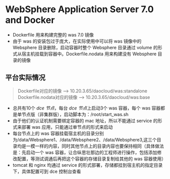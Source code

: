 # WebSphere Application Server 7.0 and Docker

+ Dockerfile 用来构建完整的 was 7.0 镜像
+ 由于 was 的安装包过于庞大，在实际使用中可以将 was 镜像中的 Websphere 目录删除，启动容器时整个 Websphere 目录通过 volume 的形式从宿主机挂载到容器中。Dockerfile.nodata 用来构建没有 Websphere 目录的镜像

## 平台实际情况

> Dockerfile对应的镜像 --> 10.20.3.65/daocloud/was:standalone <br /> Dockerfile.nodata对应的镜像 --> 10.20.3.65/daocloud/was:base

+ 总共有10个 *dce 节点*，每台 *dce 节点*上启动3个 was 容器，每个 was 容器都是单节点版（非集群版），启动脚本为：/root/start_was.sh
+ 由于他们的认证机制需要绑定容器的 mac 地址，所以不能通过 service 的形式来部署 was 应用，只能通过单节点的形式来启动
+ 每台节点上的 was 容器挂载宿主机的目录分别为/data/Websphere1、/data/Websphere2、/data/Websphere3,这三个目录均是一模一样的内容，同时其他节点上的目录内容也要保持相同（具体做法是：先启动一个 was 容器，让合纵思壮那边的工程师进行操作，包括添加修改配置，等测试调通后再把这个容器的存储目录复制给其他的 was 容器使用）
+ tomcat 和 nginx 均通过 service 的形式部署，存储都挂到宿主机的指定目录下，具体配置可到 dce 控制台查看
